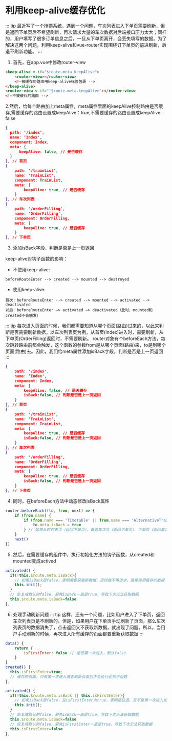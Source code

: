 # 利用keep-alive缓存优化

::: tip
最近写了一个抢票系统，遇到一个问题，车次列表进入下单页需要刷新，但是返回下单页后不希望刷新，再次请求大量的车次数据对后端接口压力太大；同样的，用户填写了很多订单信息之后，一旦从下单页离开，会丢失填写的数据。为了解决这两个问题，利用keep-alive和vue-router实现围绕订下单页的前进刷新，后退不刷新功能。
:::

1.  首先，在app.vue中修改router-view

```html
<keep-alive v-if="$route.meta.keepAlive">
    <router-view></router-view>
    <!—被缓存的路由用keep-alive标签包裹 -->
</keep-alive>
<router-view v-if="!$route.meta.keepAlive"></router-view>
<!—不被缓存的路由 -->
```


2.然后，给每个路由加上meta属性，meta属性里面的keepAlive控制路由是否缓存,需要缓存的路由设置成keepAlive：true,不需要缓存的路由设置成keepAlive: false

```json
{
  path: '/index',
  name: ‘Index',
  component: Index,
  meta: {
      keepAlive: false, // 是否缓存
  }
}, // 首页
{
    path: '/trainList',
    name: 'TrainList',
    component: TrainList,
    meta: {
        keepAlive: true, // 是否缓存
    }
}, // 车次列表
{
    path: '/orderFilling',
    name: 'OrderFilling',
    component: OrderFilling,
    meta: {
        keepAlive: true, // 是否缓存
    }
}, // 下单页
```



3. 添加isBack字段，判断是否是上一页返回

keep-alive对钩子函数的影响：

- 不使用keep-alive:   
```
beforeRouteEnter --> created --> mounted --> destroyed
```
- 使用keep-alive: 
```
首次：beforeRouteEnter --> created --> mounted --> activated --> deactivated
以后：beforeRouteEnter —> activated —> deactivated（此时，mounted和created不会触发）
```

::: tip
每次进入页面的时候，我们都需要知道从哪个页面(路由)过来的，以此来判断是否需要刷新数据。以车次列表页为例，从首页(Index)进入时，需要刷新，从下单页(OrderFilling)返回时，不需要刷新。
router对象有个beforeEach方法，每次跳转路由前都会触发，这个函数的参数from是从哪个页面(路由)来，to是到哪个页面(路由)去。因此，我们给meta属性添加isBack字段，判断是否是上一页返回
:::

```json
{
    path: '/index',
    name: ‘Index',
    component: Index,
    meta: {
        keepAlive: false, // 是否缓存
        isBack:false, // 判断是否是上一页返回
    }
}, // 首页
{
    path: '/trainList',
    name: 'TrainList',
    component: TrainList,
    meta: {
        keepAlive: true, // 是否缓存
        isBack:false, // 判断是否是上一页返回
    }
}, // 车次列表
{
    path: '/orderFilling',
    name: 'OrderFilling',
    component: OrderFilling,
    meta: {
        keepAlive: true, // 是否缓存
        isBack:false, // 判断是否是上一页返回
    }
}, // 下单页
```


4. 同时，在beforeEach方法中动态修改isBack属性

```js
router.beforeEach((to, from, next) => {
    if (from.name) {
        if (from.name === 'Timetable' || from.name === 'AlternativeTrains' || from.name === 'OrderFilling') {
            to.meta.isBack = true
        } // 如果从时刻表页（返回下单页）、备选车次页（返回下单页）、下单页（返回车次列表页）,那么说明是上一页返回
    }
    next()
})
```


5. 然后，在需要缓存的组件中，执行初始化方法的钩子函数，从created和mounted变成actived
```js
activated() {
  if(!this.$route.meta.isBack){
    // 如果isBack是false，表明需要获取新数据，否则就不再请求，直接使用缓存的数据
    this.init();
  }
  // 恢复成默认的false，避免isBack一直是true，导致下次无法获取数据
  this.$route.meta.isBack=false
},
```
6. 处理手动刷新问题
::: tip
这样，还有一个问题，比如用户进入了下单页，返回车次列表页是不刷新的。但是，如果用户在下单页手动刷新了页面，那么车次列表页的数据消失了，点击返回又不获取新数据，就出现了问题。所以，当用户手动刷新的时候，再次进入所有缓存的页面都要重新获取数据
:::


```javascript
data() {
    return {
        isFirstEnter: false // 是否第一次进入，默认false
    }
}
created() {
  this.isFirstEnter=true;
  // 缓存的页面，只有第一次进入或者刷新页面后才会执行此钩子函数
},

activated() {
  if(!this.$route.meta.isBack || this.isFirstEnter){
    // 如果isBack是false，且isFirstEnter为true，表明是后退，且不是第一次进入或者刷新，需要获取新数据，否则就不再请求，直接使用缓存的数据
    this.init();
  }
  // 恢复成默认的false，避免isBack一直是true，导致下次无法获取数据
  this.$route.meta.isBack=false
  // 恢复成默认的false，避免isFirstEnter一直是true，导致下次无法获取数据
  this.isFirstEnter=false
},
```










